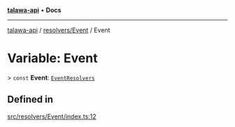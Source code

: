 [**talawa-api**](../../../README.md) • **Docs**

***

[talawa-api](../../../modules.md) / [resolvers/Event](../README.md) / Event

# Variable: Event

\> `const` **Event**: [`EventResolvers`](../../../types/generatedGraphQLTypes/type-aliases/EventResolvers.md)

## Defined in

[src/resolvers/Event/index.ts:12](https://github.com/PalisadoesFoundation/talawa-api/blob/67d017fd9312183a6b2bae1b160bc814f56ab5c2/src/resolvers/Event/index.ts#L12)
